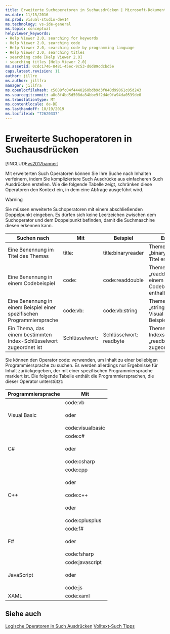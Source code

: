 ```yaml
---
title: Erweiterte Suchoperatoren in Suchausdrücken | Microsoft-Dokumentation
ms.date: 11/15/2016
ms.prod: visual-studio-dev14
ms.technology: vs-ide-general
ms.topic: conceptual
helpviewer_keywords:
- Help Viewer 2.0, searching for keywords
- Help Viewer 2.0, searching code
- Help Viewer 2.0, searching code by programming language
- Help Viewer 2.0, searching titles
- searching code [Help Viewer 2.0]
- searching titles [Help Viewer 2.0]
ms.assetid: 0cdc1746-8481-45ec-9c53-d0d89cdcbd5e
caps.latest.revision: 11
author: jillre
ms.author: jillfra
manager: jillfra
ms.openlocfilehash: c5088fc04f4440260bdb9d3f040d99061c05d243
ms.sourcegitcommit: a8e8f4bd5d508da34bbe9f2d4d9fa94da0539de0
ms.translationtype: MT
ms.contentlocale: de-DE
ms.lasthandoff: 10/19/2019
ms.locfileid: "72620337"
---
```

# <a name="advanced-search-operators-in-search-expressions"></a>Erweiterte Suchoperatoren in Suchausdrücken
[!INCLUDE[vs2017banner](../includes/vs2017banner.md)]

Mit erweiterten Such Operatoren können Sie Ihre Suche nach Inhalten verfeinern, indem Sie kompliziertere Such Ausdrücke aus einfacheren Such Ausdrücken erstellen. Wie die folgende Tabelle zeigt, schränken diese Operatoren den Kontext ein, in dem eine Abfrage ausgeführt wird.

> [!WARNING]
> Sie müssen erweiterte Suchoperatoren mit einem abschließenden Doppelpunkt eingeben. Es dürfen sich keine Leerzeichen zwischen dem Suchoperator und dem Doppelpunkt befinden, damit die Suchmaschine diesen erkennen kann.

|Suchen nach|Mit|Beispiel|Ergebnis|
|-------------------|---------|-------------|------------|
|Eine Benennung im Titel des Themas|title:|title:binaryreader|Themen, die „binaryreader“ im Titel enthalten.|
|Eine Benennung in einem Codebeispiel|code:|code:readdouble|Themen, die „readdouble“ in einem Codebeispiel enthalten.|
|Eine Benennung in einem Beispiel einer spezifischen Programmiersprache|code:vb:|code:vb:string|Themen, die „string“ in einem Visual Basic-Beispiel enthalten.|
|Ein Thema, das einem bestimmten Index-Schlüsselwort zugeordnet ist|Schlüsselwort:|Schlüsselwort: readbyte|Themen, die dem Indexschlüsselwort „readbyte“ zugeordnet sind.|

 Sie können den Operator code: verwenden, um Inhalt zu einer beliebigen Programmiersprache zu suchen. Es werden allerdings nur Ergebnisse für Inhalt zurückgegeben, der mit einer spezifischen Programmiersprache markiert ist. Die folgende Tabelle enthält die Programmiersprachen, die dieser Operator unterstützt:

|Programmiersprache|Mit|
|--------------------------|---------|
|Visual Basic|code:vb<br /><br /> oder<br /><br /> code:visualbasic|
|C#|code:c#<br /><br /> oder<br /><br /> code:csharp|
|C++|code:cpp<br /><br /> oder<br /><br /> code:c++<br /><br /> oder<br /><br /> code:cplusplus|
|F#|code:f#<br /><br /> oder<br /><br /> code:fsharp|
|JavaScript|code:javascript<br /><br /> oder<br /><br /> code:js|
|XAML|code:xaml|

## <a name="see-also"></a>Siehe auch
 [Logische Operatoren in Such Ausdrücken](../ide/logical-operators-in-search-expressions.md) [Volltext-Such Tipps](../ide/full-text-search-tips.md)
